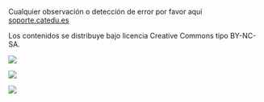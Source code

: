 Cualquier observación o detección de error por favor aquí [soporte.catedu.es](http://soporte.catedu.es/)

Los contenidos se distribuye bajo licencia Creative Commons tipo BY-NC-SA.

![](https://catedu.gitbooks.io/faq-aularagon/content/assets/Educacion_color.gif)

![](https://catedu.gitbooks.io/faq-aularagon/content/assets/catedulogo.png)

![](https://catedu.gitbooks.io/faq-aularagon/content/assets/creative-commons-imagesBYSANC.png)

